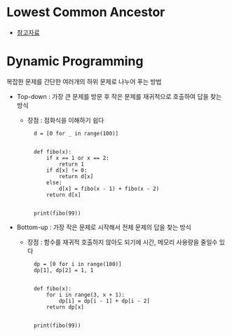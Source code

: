 # Lowest Common Ancestor
- [참고자료](https://velog.io/@shiningcastle/%EC%B5%9C%EC%86%8C-%EA%B3%B5%ED%86%B5-%EC%A1%B0%EC%83%81-%EC%95%8C%EA%B3%A0%EB%A6%AC%EC%A6%98)

# Dynamic Programming
복잡한 문제를 간단한 여러개의 하위 문제로 나누어 푸는 방법
  - Top-down : 가장 큰 문제를 방문 후 작은 문제를 재귀적으로 호출하여 답을 찾는 방식
    - 장점 : 점화식을 이해하기 쉽다
    

            d = [0 for _ in range(100)]
            
            
            def fibo(x):
                if x == 1 or x == 2:
                    return 1
                if d[x] != 0:
                    return d[x]
                else:
                    d[x] = fibo(x - 1) + fibo(x - 2)
                return d[x]
            
            
            print(fibo(99))


  - Bottom-up : 가장 작은 문제로 시작해서 전체 문제의 답을 찾는 방식
    - 장점 : 함수를 재귀적 호출하지 않아도 되기에 시간, 메모리 사용량을 줄일수 있다
    

            dp = [0 for i in range(100)]
            dp[1], dp[2] = 1, 1
            
            
            def fibo(x):
                for i in range(3, x + 1):
                    dp[i] = dp[i - 1] + dp[i - 2]
                return dp[x]
            
            
            print(fibo(99))
